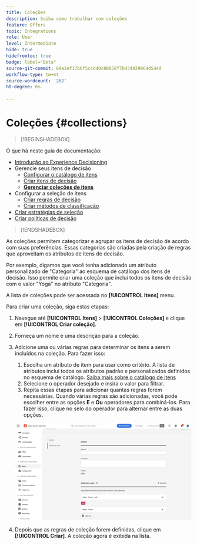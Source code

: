 ```yaml
---
title: Coleções
description: Saiba como trabalhar com coleções
feature: Offers
topic: Integrations
role: User
level: Intermediate
hide: true
hidefromtoc: true
badge: label="Beta"
source-git-commit: 69a2ef17b6f5ccd40c08858f7b434029964d544d
workflow-type: tm+mt
source-wordcount: '262'
ht-degree: 6%

---
```


# Coleções {#collections}

>[!BEGINSHADEBOX]

O que há neste guia de documentação:

* [Introdução ao Experience Decisioning](gs-experience-decisioning.md)
* Gerencie seus itens de decisão
   * [Configurar o catálogo de itens](catalogs.md)
   * [Criar itens de decisão](items.md)
   * **[Gerenciar coleções de itens](collections.md)**
* Configurar a seleção de itens
   * [Criar regras de decisão](rules.md)
   * [Criar métodos de classificação](ranking.md)
* [Criar estratégias de seleção](selection-strategies.md)
* [Criar políticas de decisão](create-decision.md)

>[!ENDSHADEBOX]

As coleções permitem categorizar e agrupar os itens de decisão de acordo com suas preferências. Essas categorias são criadas pela criação de regras que aproveitam os atributos de itens de decisão.

Por exemplo, digamos que você tenha adicionado um atributo personalizado de &quot;Categoria&quot; ao esquema de catálogo dos itens de decisão. Isso permite criar uma coleção que inclui todos os itens de decisão com o valor &quot;Yoga&quot; no atributo &quot;Categoria&quot;.

A lista de coleções pode ser acessada no **[!UICONTROL Itens]** menu.

Para criar uma coleção, siga estas etapas:

1. Navegue até **[!UICONTROL Itens]** > **[!UICONTROL Coleções]** e clique em **[!UICONTROL Criar coleção]**.
1. Forneça um nome e uma descrição para a coleção.
1. Adicione uma ou várias regras para determinar os itens a serem incluídos na coleção. Para fazer isso:

   1. Escolha um atributo de item para usar como critério. A lista de atributos inclui todos os atributos padrão e personalizados definidos no esquema de catálogo. [Saiba mais sobre o catálogo de itens](catalogs.md)
   1. Selecione o operador desejado e insira o valor para filtrar.
   1. Repita essas etapas para adicionar quantas regras forem necessárias. Quando várias regras são adicionadas, você pode escolher entre as opções **E** e **Ou** operadores para combiná-los. Para fazer isso, clique no selo do operador para alternar entre as duas opções.

   ![](assets/collection-create.png)

1. Depois que as regras de coleção forem definidas, clique em **[!UICONTROL Criar]**. A coleção agora é exibida na lista.
